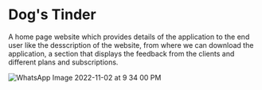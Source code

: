 # Dog's Tinder
A home page website which provides details of the application to the end user like the desscription of the website, from where we can download the application, a section that displays the feedback from the clients and different plans and subscriptions.


![WhatsApp Image 2022-11-02 at 9 34 00 PM](https://user-images.githubusercontent.com/99348458/199541209-1034c963-8bb6-4e39-a4de-141482739347.jpeg)
